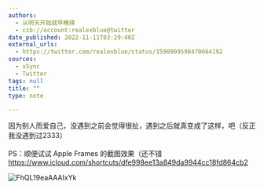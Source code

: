 ```yaml
---
authors:
  - 从明天开始就早睡辣
  - csb://account:realexblue@twitter
date_published: 2022-11-11T03:29:40Z
external_urls:
  - https://twitter.com/realexblue/status/1590909598470664192
sources:
  - xSync
  - Twitter
tags: null
title: ""
type: note

---
```


因为别人而爱自己，没遇到之前会觉得很扯，遇到之后就真变成了这样，吧（反正我没遇到过2333）<br><br>PS：顺便试试 Apple Frames 的截图效果（还不错 <a href="https://www.icloud.com/shortcuts/dfe998ee13a849da9944cc18fd864cb2" target="_blank" rel="noopener noreferrer">https://www.icloud.com/shortcuts/dfe998ee13a849da9944cc18fd864cb2</a>

![FhQL19eaAAAIxYk](./attachments/bafybeib2pg3mkesktb5pi5xq2wfh2xiyebnjxcud7jmcvatcxekiogl7ei)